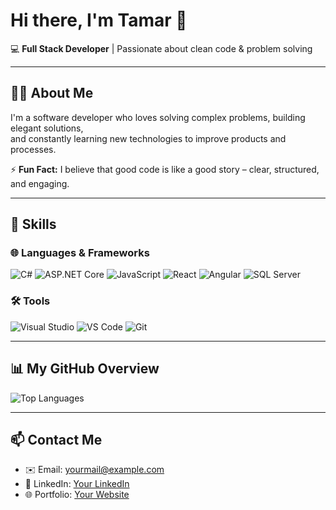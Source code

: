 # Hi there, I'm Tamar 👋  

💻 **Full Stack Developer** | Passionate about clean code & problem solving  

---

## 🧑‍💻 About Me
I'm a software developer who loves solving complex problems, building elegant solutions,  
and constantly learning new technologies to improve products and processes.  

⚡ **Fun Fact:** I believe that good code is like a good story – clear, structured, and engaging.  

---

## 🔧 Skills

### 🌐 Languages & Frameworks
![C#](https://img.shields.io/badge/-C%23-239120?style=flat&logo=c-sharp&logoColor=white)
![ASP.NET Core](https://img.shields.io/badge/-ASP.NET%20Core-512BD4?style=flat&logo=dotnet&logoColor=white)
![JavaScript](https://img.shields.io/badge/-JavaScript-F7DF1E?style=flat&logo=javascript&logoColor=black)
![React](https://img.shields.io/badge/-React-61DAFB?style=flat&logo=react&logoColor=black)
![Angular](https://img.shields.io/badge/-Angular-DD0031?style=flat&logo=angular&logoColor=white)
![SQL Server](https://img.shields.io/badge/-SQL%20Server-CC2927?style=flat&logo=microsoft-sql-server&logoColor=white)

### 🛠 Tools
![Visual Studio](https://img.shields.io/badge/-Visual%20Studio-5C2D91?style=flat&logo=visual-studio&logoColor=white)
![VS Code](https://img.shields.io/badge/-VS%20Code-007ACC?style=flat&logo=visual-studio-code&logoColor=white)
![Git](https://img.shields.io/badge/-Git-F05032?style=flat&logo=git&logoColor=white)

---

## 📊 My GitHub Overview
![Top Languages](https://github-readme-stats.vercel.app/api/top-langs/?username=tamarGeduld&layout=compact&theme=dracula)

---

## 📫 Contact Me
- ✉️ Email: yourmail@example.com  
- 💼 LinkedIn: [Your LinkedIn](https://www.linkedin.com/)  
- 🌐 Portfolio: [Your Website](https://yourwebsite.com)  
